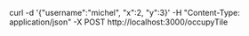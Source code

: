 curl -d '{"username":"michel", "x":2, "y":3}' -H "Content-Type: application/json" -X POST http://localhost:3000/occupyTile
